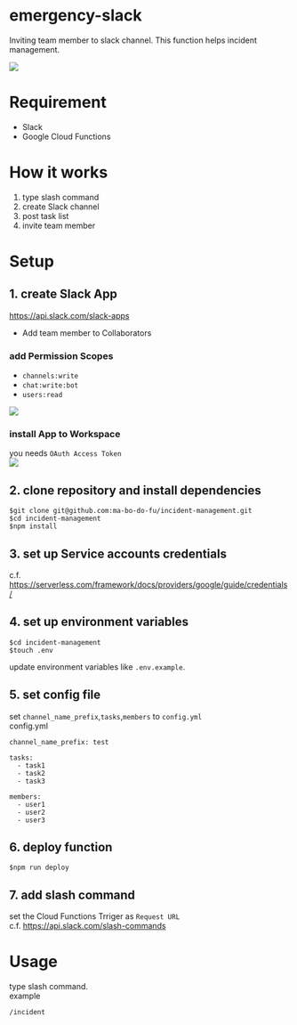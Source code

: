 # emergency-slack
Inviting team member to slack channel.
This function helps incident management.

![](./images/usage.gif)

# Requirement
- Slack
- Google Cloud Functions

# How it works
1. type slash command
2. create Slack channel
3. post task list
4. invite team member

# Setup
## 1. create Slack App
https://api.slack.com/slack-apps
- Add team member to Collaborators 
### add Permission Scopes
- `channels:write`
- `chat:write:bot`
- `users:read`

![](./images/permission_scopes.png)
### install App to Workspace
you needs `OAuth Access Token`  
![](./images/install_app.png)
## 2. clone repository and install dependencies
```
$git clone git@github.com:ma-bo-do-fu/incident-management.git
$cd incident-management
$npm install
```
## 3. set up Service accounts credentials
c.f. https://serverless.com/framework/docs/providers/google/guide/credentials/
## 4. set up environment variables
```
$cd incident-management
$touch .env
```
update environment variables like `.env.example`.  
## 5. set config file
set `channel_name_prefix`,`tasks`,`members` to `config.yml`  
config.yml
```
channel_name_prefix: test

tasks:
  - task1
  - task2
  - task3

members:
  - user1
  - user2
  - user3

```
## 6. deploy function
```
$npm run deploy
```
## 7. add slash command
set the Cloud Functions Trriger as `Request URL`  
c.f. https://api.slack.com/slash-commands

# Usage
type slash command.  
example
```
/incident
```


